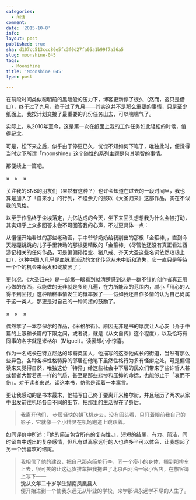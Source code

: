 ```yaml
---
categories:
  - 闲话
comment: 
date: '2015-10-8'
info: 
layout: post
published: true
sha: d107cc513ccc86e5fc3f0d27fa05a1b99f7a36a5
slug: moonshine-045
tags:
  - Moonshine
title: 'Moonshine 045'
type: post

---
```


在前段时间类似黎明前的黑暗般的压力下，博客更新停了很久（然而，这只是借口），终于过了九月，终于过了九月——其实这并不是那么重要的事情，只是至少纸面上，我按计划交接了最重要的几份任务出去，可以喘喘气了。

实际上，从2010年至今，这是第一次在纸面上我的工作任务如此轻松的时候，值得纪念。

可是，松下来之后，似乎由于停更已久，恍惚不知如何下笔了，唯独此时，便觉得当时定下所谓「moonshine」这个随性的系列主题是何其明智的事情。

那便续上一篇吧。

×　×　×

关注我的SNS的朋友们（果然有这种？）也许会知道在过去的一段时间里，我也算是加入了「自来水」的行列，不遗余力的鼓吹《大圣归来》这部作品，实在不似我的风格。

以至于作品终于尘埃落定，九亿达成的今天，坐下来回头想想我为什么会被打动，其实知乎上众多回答未尝不可回答我的心声，不过更具体一点：

从懵懂开始看过的那些老动画，手中爷爷奶奶给我削出的那根「金箍棒」，直到今天蹦蹦跳跳的儿子手里转动的那根更精致的「金箍棒」（尽管他还没有真正看过西游记相关的任何作品，可是偏偏孙悟空、猪八戒、齐天大圣这些名词依然琅琅上口），这种中国人几乎是血脉里流动的文化传承从未中断和消失，它一直只是等待一个个的机会来萌发和绽放罢了；

更何况，《大圣归来》是一部第一眼看到就清楚感到这是一群不错的创作者真正用心做的东西，我能做的无非就是多刷几遍，在力所能及的范围内，减小「用心的人得不到回报」这种糟糕事情发生的概率罢了——假如我还自作多情的认为自己尚属于这一类人，那更是对自己的一种间接的鼓励了。

×　×　×

偶然拿了一本奈保尔的作品，《米格尔街》。原因无非是书的厚度让人心安（介于中篇的上限和长篇的下限之间，或者说，就是《从文自传》这个程度），以及恰巧有同事的名字就是米格尔（Miguel）。读罢却小小惊喜。

作为一名成长在特立尼达的印裔英国人，他描写的这条他成长的街道，当然有那么些异色。各种各样性格特异的邻居在他笔下虽然性格行为多有怪癖之处，可是偏偏读来又觉得自然，唯独这份「特异」给这些社会中下层的民众们带来了些许哲人甚或智者大智若愚一样的气质，甚至是那些悲惨和压抑的命运，也能够止于「哀而不伤」。对于读者来说，读这本书，仿佛是读着一本寓言。

更让我感动的是书本最末，他描写自己终于要离开米格尔街，并且经历了两次从家中出发前往机场各自不同的细节，把那里的生活抛在了身后。

> 我离开他们， 步履轻快的朝飞机走去，没有回头看，只盯着眼前我自己的影子，它就像一个小精灵在机场跑道上跳跃着。

如同评价中所述：『他的简洁包含所有的复杂性。』，短短的结尾，有力、简洁，同时留白中透出的复杂感情，但凡有过离家远行的人也许多半可以体会，让我想起了另一个我喜欢的结尾。

> 我相信了他的建议，把自己那点简单行李，同一个瘦小的身体，搁到那排车上去，很可笑的让这运货排车把我拖进了北京西河沿一家小客店，在旅客簿上写下——    
> **沈从文年二十岁学生湖南凤凰县人**    
> 便开始进到一个使我永远无从毕业的学校，来学那课永远学不尽的人生了。

